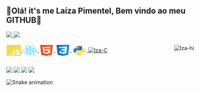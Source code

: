 
## 🌈Olá! it's me Laíza Pimentel, Bem vindo ao meu GITHUB🌈 
 <div>
  <a href="https://github.com/rafaballerini">
  <img height="170em" src="https://github-readme-stats.vercel.app/api?username=laizahpimentel&show_icons=true&theme=dracula&include_all_commits=true&count_private=true"/>
  <img height="170em" src="https://github-readme-stats.vercel.app/api/top-langs/?username=laizahpimentel&layout=compact&langs_count=7&theme=dracula"/>
</div>
  
<div style="display: inline_block"><br>
  
  <img align="center" alt="iza-JS" height="30" width="40" src="https://raw.githubusercontent.com/devicons/devicon/master/icons/javascript/javascript-plain.svg">
  <img align="center" alt="Iza-React" height="30" width="40" src="https://raw.githubusercontent.com/devicons/devicon/master/icons/react/react-original.svg">
  <img align="center" alt="iza-HTML" height="30" width="40" src="https://raw.githubusercontent.com/devicons/devicon/master/icons/html5/html5-original.svg">
  <img align="center" alt="iza-CSS"  height="30" width="40" src="https://raw.githubusercontent.com/devicons/devicon/master/icons/css3/css3-original.svg">
  <img align="center" alt="iza-Python"  height="30" width="40" src="https://raw.githubusercontent.com/devicons/devicon/master/icons/python/python-original.svg">
  <img align="center" alt="Iza-C"  height="30" width="40" src="https://cdn.jsdelivr.net/gh/devicons/devicon/icons/c/c-original.svg">
  <img align="right" alt="Iza-hi" src="https://media.discordapp.net/attachments/829515456016023652/870362752621875230/gifizineo.gif">

</div>
  
   ##
 
<div> 
  
  <a href="https://steamcommunity.com/id/izaunicorn666" target="_blank"><img src="https://img.shields.io/badge/Steam-000000?style=for-the-badge&logo=steam&logoColor=white" target="_blank"></a>
 <a href="https://open.spotify.com/user/aqx92ahl11rbivq8zzqo2kau2" target="_blank"><img src="https://img.shields.io/badge/Spotify-1ED760?&style=for-the-badge&logo=spotify&logoColor=white" target="_blank"></a> 
  <a href = "mailto:laizahpimentel@hotmail.com"><img src="https://img.shields.io/badge/Gmail-D14836?style=for-the-badge&logo=gmail&logoColor=white" target="_blank"></a>
  <a href="https://www.linkedin.com/in/la%C3%ADza-honorato-pimentel-320656140" target="_blank"><img src="https://img.shields.io/badge/-LinkedIn-%230077B5?style=for-the-badge&logo=linkedin&logoColor=white" target="_blank"></a> 
  
   ![Snake animation](https://github.com/laizahpimentel/laizahpimentel/blob/output/github-contribution-grid-snake.svg)
 
</div>





  

